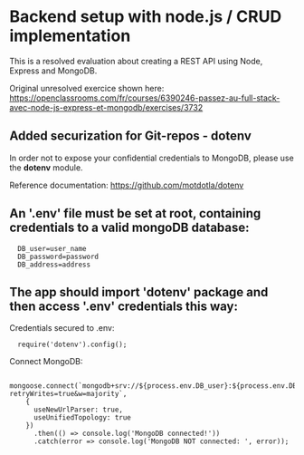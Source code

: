 # Backend setup with node.js / CRUD implementation #
This is a resolved evaluation about creating a REST API using Node, Express and MongoDB.

Original unresolved exercice shown here:
https://openclassrooms.com/fr/courses/6390246-passez-au-full-stack-avec-node-js-express-et-mongodb/exercises/3732


## Added securization for Git-repos - dotenv ##
In order not to expose your confidential credentials to MongoDB, please use the <b>dotenv</b> module.

Reference documentation:
https://github.com/motdotla/dotenv

## An '.env' file must be set at root, containing credentials to a valid mongoDB database: ##
```
  DB_user=user_name
  DB_password=password
  DB_address=address
```

## The app should import 'dotenv' package and then access '.env' credentials this way: ##
Credentials secured to .env:

```
  require('dotenv').config();
```

Connect MongoDB:
```
  mongoose.connect(`mongodb+srv://${process.env.DB_user}:${process.env.DB_password}@${process.env.DB_address}?retryWrites=true&w=majority`,
    {
      useNewUrlParser: true,
      useUnifiedTopology: true
    })
      .then(() => console.log('MongoDB connected!'))
      .catch(error => console.log('MongoDB NOT connected: ', error));
```